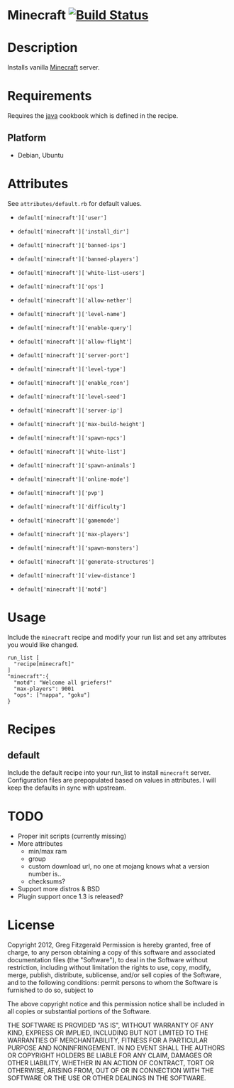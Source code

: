 Minecraft [![Build Status](https://secure.travis-ci.org/gregf/cookbook-minecraft.png)](http://travis-ci.org/gregf/cookbook-minecraft)
=========

Description
===========

Installs vanilla [Minecraft](http://www.minecraft.net) server.

Requirements
============

Requires the [java](https://github.com/opscode-cookbooks/java) cookbook which is defined in the recipe.

Platform
--------

* Debian, Ubuntu

Attributes
==========

See `attributes/default.rb` for default values.

* `default['minecraft']['user']`
* `default['minecraft']['install_dir']`

* `default['minecraft']['banned-ips']`
* `default['minecraft']['banned-players']`
* `default['minecraft']['white-list-users']`
* `default['minecraft']['ops']`

* `default['minecraft']['allow-nether']`
* `default['minecraft']['level-name']`
* `default['minecraft']['enable-query']`
* `default['minecraft']['allow-flight']`
* `default['minecraft']['server-port']`
* `default['minecraft']['level-type']`
* `default['minecraft']['enable_rcon']`
* `default['minecraft']['level-seed']`
* `default['minecraft']['server-ip']`
* `default['minecraft']['max-build-height']`
* `default['minecraft']['spawn-npcs']`
* `default['minecraft']['white-list']`
* `default['minecraft']['spawn-animals'] `
* `default['minecraft']['online-mode']`
* `default['minecraft']['pvp']`
* `default['minecraft']['difficulty']`
* `default['minecraft']['gamemode']`
* `default['minecraft']['max-players']`
* `default['minecraft']['spawn-monsters']`
* `default['minecraft']['generate-structures']`
* `default['minecraft']['view-distance']`
* `default['minecraft']['motd']`

Usage
=====

Include the `minecraft` recipe and modify your run list and set any attributes
you would like changed.

    run_list [
      "recipe[minecraft]"
    ]
    "minecraft":{
      "motd": "Welcome all griefers!"
      "max-players": 9001
      "ops": ["nappa", "goku"]
    }


Recipes
=======

default
-------

Include the default recipe into your run_list to install `minecraft` server.
Configuration files are prepopulated based on values in attributes. I will keep
the defaults in sync with upstream.

TODO
====

* Proper init scripts (currently missing)
* More attributes
  - min/max ram
  - group
  - custom download url, no one at mojang knows what a version number is..
  - checksums?
* Support more distros & BSD
* Plugin support once 1.3 is released?

License
==================

Copyright 2012, Greg Fitzgerald
Permission is hereby granted, free of charge, to any person obtaining
a copy of this software and associated documentation files (the
"Software"), to deal in the Software without restriction, including
without limitation the rights to use, copy, modify, merge, publish,
distribute, sublicense, and/or sell copies of the Software, and to
the following conditions:
permit persons to whom the Software is furnished to do so, subject to

The above copyright notice and this permission notice shall be
included in all copies or substantial portions of the Software.

THE SOFTWARE IS PROVIDED "AS IS", WITHOUT WARRANTY OF ANY KIND,
EXPRESS OR IMPLIED, INCLUDING BUT NOT LIMITED TO THE WARRANTIES OF
MERCHANTABILITY, FITNESS FOR A PARTICULAR PURPOSE AND
NONINFRINGEMENT. IN NO EVENT SHALL THE AUTHORS OR COPYRIGHT HOLDERS BE
LIABLE FOR ANY CLAIM, DAMAGES OR OTHER LIABILITY, WHETHER IN AN ACTION
OF CONTRACT, TORT OR OTHERWISE, ARISING FROM, OUT OF OR IN CONNECTION
WITH THE SOFTWARE OR THE USE OR OTHER DEALINGS IN THE SOFTWARE.


